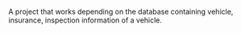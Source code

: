A project that works depending on the database containing vehicle, insurance, inspection information of a vehicle.
